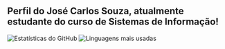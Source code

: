 ## Perfil do José Carlos Souza, atualmente estudante do curso de Sistemas de Informação!

![Estatísticas do GitHub](https://github-readme-stats.vercel.app/api?username=jose1souza&show_icons=true&theme=dark) 
![Linguagens mais usadas](https://github-readme-stats.vercel.app/api/top-langs/?username=jose1souza&layout=compact&theme=dark)
